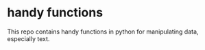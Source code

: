 # handy functions

This repo contains handy functions in python for manipulating data, especially text.
